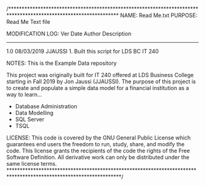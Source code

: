 /*****************************************************************************************************************
NAME:    Read Me.txt
PURPOSE: Read Me Text file

MODIFICATION LOG:
Ver      Date        Author        Description
-----   ----------   -----------   -------------------------------------------------------------------------------
1.0     08/03/2019   JJAUSSI       1. Built this script for LDS BC IT 240


NOTES:
This is the Example Data repository

This project was originally built for IT 240 offered at LDS Business College starting in Fall 2019 by Jon Jaussi (JJAUSSI).
The purpose of this project is to create and populate a simple data model for a financial institution as a way to
learn...
- Database Administration
- Data Modelling
- SQL Server
- TSQL


LICENSE: 
This code is covered by the GNU General Public License which guarantees end users
the freedom to run, study, share, and modify the code. This license grants the recipients
of the code the rights of the Free Software Definition. All derivative work can only be
distributed under the same license terms.
******************************************************************************************************************/
